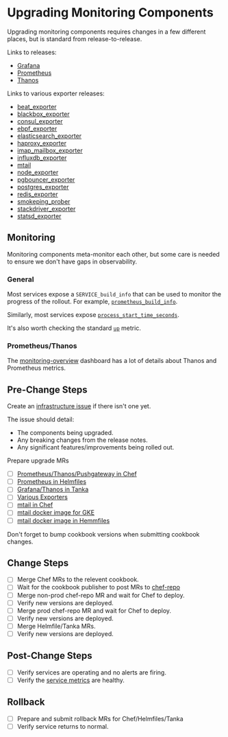 # Upgrading Monitoring Components

Upgrading monitoring components requires changes in a few different places, but is standard from release-to-release.

Links to releases:

* [Grafana](https://github.com/grafana/grafana/releases)
* [Prometheus](https://github.com/prometheus/prometheus/releases)
* [Thanos](https://github.com/thanos-io/thanos/releases)

Links to various exporter releases:

* [beat_exporter](https://github.com/trustpilot/beat-exporter/releases)
* [blackbox_exporter](https://github.com/prometheus/blackbox_exporter/releases)
* [consul_exporter](https://github.com/prometheus/consul_exporter/releases)
* [ebpf_exporter](https://github.com/cloudflare/ebpf_exporter/releases)
* [elasticsearch_exporter](https://github.com/justwatchcom/elasticsearch_exporter/releases)
* [haproxy_exporter](https://github.com/prometheus/haproxy_exporter/releases)
* [imap_mailbox_exporter](https://ops.gitlab.net/ahmadsherif/imap-mailbox-exporter)
* [influxdb_exporter](https://github.com/prometheus/influxdb_exporter/releases)
* [mtail](https://github.com/google/mtail/releases)
* [node_exporter](https://github.com/prometheus/node_exporter/releases)
* [pgbouncer_exporter](https://github.com/prometheus-community/pgbouncer_exporter/releases)
* [postgres_exporter](https://github.com/wrouesnel/postgres_exporter/releases)
* [redis_exporter](https://github.com/oliver006/redis_exporter/releases)
* [smokeping_prober](https://github.com/SuperQ/smokeping_prober/releases)
* [stackdriver_exporter](https://github.com/prometheus-community/stackdriver_exporter/releases)
* [statsd_exporter](https://github.com/prometheus/statsd_exporter/releases)

## Monitoring

Monitoring components meta-monitor each other, but some care is needed to ensure we don't have gaps in observability.

### General

Most services expose a `SERVICE_build_info` that can be used to monitor the progress of the rollout. For example, [`prometheus_build_info`][prometheus_build_info].

Similarly, most services expose [`process_start_time_seconds`][process_start_time_seconds].

It's also worth checking the standard [`up`][up] metric.

### Prometheus/Thanos

The [monitoring-overview](https://dashboards.gitlab.net/d/monitoring-main/monitoring-overview) dashboard has a lot of details about Thanos and Prometheus metrics.

## Pre-Change Steps

Create an [infrastructure issue](https://gitlab.com/gitlab-com/gl-infra/reliability/-/issues/new) if there isn't one yet.

The issue should detail:

* The components being upgraded.
* Any breaking changes from the release notes.
* Any significant features/improvements being rolled out.

Prepare upgrade MRs

* [ ] [Prometheus/Thanos/Pushgateway in Chef](https://gitlab.com/gitlab-cookbooks/gitlab-prometheus)
* [ ] [Prometheus in Helmfiles](https://ops.gitlab.net/gitlab-com/gl-infra/k8s-workloads/gitlab-helmfiles/)
* [ ] [Grafana/Thanos in Tanka](https://ops.gitlab.net/gitlab-com/gl-infra/k8s-workloads/tanka-deployments/)
* [ ] [Various Exporters](https://ops.gitlab.net/gitlab-cookbooks/gitlab-exporters)
* [ ] [mtail in Chef](https://gitlab.com/gitlab-cookbooks/gitlab-mtail)
* [ ] [mtail docker image for GKE](https://ops.gitlab.net/gitlab-com/gl-infra/docker-mtail)
* [ ] [mtail docker image in Hemmfiles](https://ops.gitlab.net/gitlab-com/gl-infra/k8s-workloads/gitlab-helmfiles/-/blob/master/releases/pubsubbeat/charts/pubsubbeat/values.yaml)

Don't forget to bump cookbook versions when submitting cookbook changes.

## Change Steps

* [ ] Merge Chef MRs to the relevent cookbook.
* [ ] Wait for the cookbook publisher to post MRs to [chef-repo](https://ops.gitlab.net/gitlab-cookbooks/chef-repo/-/merge_requests)
* [ ] Merge non-prod chef-repo MR and wait for Chef to deploy.
* [ ] Verify new versions are deployed.
* [ ] Merge prod chef-repo MR and wait for Chef to deploy.
* [ ] Verify new versions are deployed.
* [ ] Merge Helmfile/Tanka MRs.
* [ ] Verify new versions are deployed.

## Post-Change Steps

* [ ] Verify services are operating and no alerts are firing.
* [ ] Verify the [service metrics](#monitoring) are healthy.

## Rollback

* [ ] Prepare and submit rollback MRs for Chef/Helmfiles/Tanka
* [ ] Verify service returns to normal.

[prometheus_build_info]: https://thanos.gitlab.net/graph?g0.range_input=1h&g0.max_source_resolution=0s&g0.expr=count%20by%20(env%2Cversion)%20(prometheus_build_info)&g0.tab=0
[process_start_time_seconds]: https://thanos.gitlab.net/graph?g0.range_input=1h&g0.max_source_resolution=0s&g0.expr=changes(process_start_time_seconds%7Bjob%3D%22prometheus%22%7D%5B1h%5D)&g0.tab=1
[up]: https://thanos.gitlab.net/graph?g0.range_input=1h&g0.max_source_resolution=0s&g0.expr=avg%20by%20(env)%20(up%7Bjob%3D%22thanos%22%7D)&g0.tab=0
